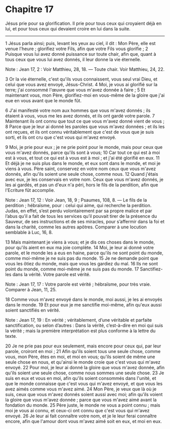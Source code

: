 # Chapitre 17

Jésus prie pour sa glorification.
Il prie pour tous ceux qui croyaient déjà en lui, et pour tous ceux qui devaient croire en lui dans la suite.

***

1 Jésus parla ainsi; puis, levant les yeux au ciel, il dit : Mon Père, elle est venue l'heure ; glorifiez votre Fils, afin que votre Fils vous glorifie ; 2 Puisque vous lui avez donné puissance sur toute chair, afin que, quant à tous ceux que vous lui avez donnés, il leur donne la vie éternelle.

<span class="bible-note">Note : </span> Jean 17, 2 : Voir Matthieu, 28, 18. ― Toute chair. Voir Matthieu, 24, 22.

3 Or la vie éternelle, c'est qu'ils vous connaissent, vous seul vrai Dieu, et celui que vous avez envoyé, Jésus-Christ. 4 Moi, je vous ai glorifié sur la terre; j'ai consommé l'œuvre que vous m'avez donnée à faire ; 5 Et maintenant vous, mon Père, glorifiez-moi en vous-même de la gloire que j'ai eue en vous avant que le monde fût.


6 J'ai manifesté votre nom aux hommes que vous m'avez donnés ; ils étaient à vous, vous me les avez donnés, et ils ont gardé votre parole. 7 Maintenant ils ont connu que tout ce que vous m'avez donné vient de vous ; 8 Parce que je leur ai donné les paroles que vous m'avez données ; et ils les ont reçues, et ils ont connu véritablement que c'est de vous que je suis sorti, et ils ont cru que c'est vous qui m'avez envoyé.


9 Moi, je prie pour eux ; je ne prie point pour le monde, mais pour ceux que vous m'avez donnés, parce qu'ils sont à vous; 10 Car tout ce qui est à moi est à vous, et tout ce qui est à vous est à moi ; et j'ai été glorifié en eux. 11 Et déjà je ne suis plus dans le monde, et eux sont dans le monde, et moi je viens à vous. Père saint, conservez en votre nom ceux que vous m'avez donnés, afin qu'ils soient une seule chose, comme nous. 12 Quand j'étais avec eux, je les conservais en votre nom. Ceux que vous m'avez donnés, je les ai gardés, et pas un d'eux n'a péri, hors le fils de la perdition, afin que l'Ecriture fût accomplie.

<span class="bible-note">Note : </span> Jean 17, 12 : Voir Jean, 18, 9 ; Psaumes, 108, 8. ― Le fils de la perdition ; hébraïsme, pour : celui qui aime, qui recherche la perdition. Judas, en effet, s’est perdu volontairement par sa propre malice et par l’abus qu’il a fait de tous les services qu’il pouvait tirer de la présence du Sauveur, de ses instructions et de ses miracles, pour s’affermir dans la foi et dans la charité, comme les autres apôtres. Comparer à une locution semblable à Luc, 16, 8.

13 Mais maintenant je viens à vous; et je dis ces choses dans le monde, pour qu'ils aient en eux ma joie complète. 14 Moi, je leur ai donné votre parole, et le monde les a eus en haine, parce qu'ils ne sont point du monde, comme moi-même je ne suis pas du monde. 15 Je ne demande point que vous les ôtiez du monde, mais que vous les gardiez du mal. 16 Ils ne sont point du monde, comme moi-même je ne suis pas du monde. 17 Sanctifiez-les dans la vérité. Votre parole est vérité.

<span class="bible-note">Note : </span> Jean 17, 17 : Votre parole est vérité ; hébraïsme, pour très vraie. Comparer à Jean, 11, 25.

18 Comme vous m'avez envoyé dans le monde, moi aussi, je les ai envoyés dans le monde. 19 Et pour eux je me sanctifie moi-même, afin qu'eux aussi soient sanctifiés en vérité.

<span class="bible-note">Note : </span> Jean 17, 19 : En vérité ; véritablement, d’une véritable et parfaite sanctification, ou selon d’autres : Dans la vérité, c’est-à-dire en moi qui suis la vérité ; mais la première interprétation est plus conforme à la lettre du texte.


20 Je ne prie pas pour eux seulement, mais encore pour ceux qui, par leur parole, croiront en moi ; 21 Afin qu'ils soient tous une seule chose, comme vous, mon Père, êtes en moi, et moi en vous; qu'ils soient de même une seule chose en nous, et qu'ainsi le monde croie que c'est vous qui m'avez envoyé. 22 Pour moi, je leur ai donné la gloire que vous m'avez donnée, afin qu'ils soient une seule chose, comme nous sommes une seule chose. 23 Je suis en eux et vous en moi, afin qu'ils soient consommés dans l'unité, et que le monde connaisse que c'est vous qui m'avez envoyé, et que vous les avez aimés comme vous m'avez aimé. 24 Mon Père, je veux que là où je suis, ceux que vous m'avez donnés soient aussi avec moi; afin qu'ils voient la gloire que vous m'avez donnée ; parce que vous m'avez aimé avant la fondation du monde. 25 Père juste, le monde ne vous a point connu ; mais moi je vous ai connu, et ceux-ci ont connu que c'est vous qui m'avez envoyé. 26 Je leur ai fait connaître votre nom, et je le leur ferai connaître
encore, afin que l'amour dont vous m'avez aimé soit en eux, et moi en eux.

